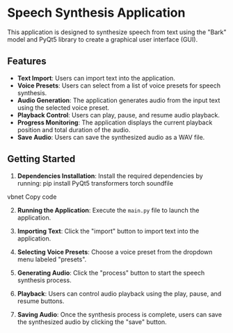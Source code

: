 # Speech Synthesis Application

This application is designed to synthesize speech from text using the "Bark" model and PyQt5 library to create a graphical user interface (GUI).

## Features

- **Text Import**: Users can import text into the application.
- **Voice Presets**: Users can select from a list of voice presets for speech synthesis.
- **Audio Generation**: The application generates audio from the input text using the selected voice preset.
- **Playback Control**: Users can play, pause, and resume audio playback.
- **Progress Monitoring**: The application displays the current playback position and total duration of the audio.
- **Save Audio**: Users can save the synthesized audio as a WAV file.

## Getting Started

1. **Dependencies Installation**: Install the required dependencies by running:
pip install PyQt5 transformers torch soundfile

vbnet
Copy code

2. **Running the Application**: Execute the `main.py` file to launch the application.

3. **Importing Text**: Click the "import" button to import text into the application.

4. **Selecting Voice Presets**: Choose a voice preset from the dropdown menu labeled "presets".

5. **Generating Audio**: Click the "process" button to start the speech synthesis process.

6. **Playback**: Users can control audio playback using the play, pause, and resume buttons.

7. **Saving Audio**: Once the synthesis process is complete, users can save the synthesized audio by clicking the "save" button.

